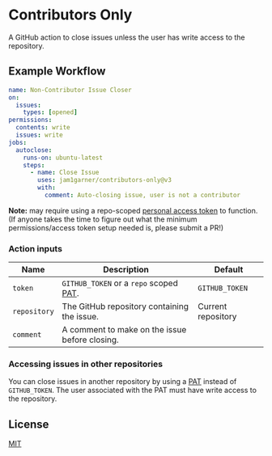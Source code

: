 # Contributors Only

A GitHub action to close issues unless the user has write access to the repository.

## Example Workflow

```yml
name: Non-Contributor Issue Closer
on:
  issues:
    types: [opened]
permissions:
  contents: write
  issues: write
jobs:
  autoclose:
    runs-on: ubuntu-latest
    steps:
      - name: Close Issue
        uses: jam1garner/contributors-only@v3
        with:
          comment: Auto-closing issue, user is not a contributor
```

**Note:** may require using a repo-scoped [personal access token](https://docs.github.com/en/github/authenticating-to-github/creating-a-personal-access-token) to function. (If anyone takes the time to figure out what the minimum permissions/access token setup needed is, please submit a PR!)

### Action inputs

| Name | Description | Default |
| --- | --- | --- |
| `token` | `GITHUB_TOKEN` or a `repo` scoped [PAT](https://docs.github.com/en/github/authenticating-to-github/creating-a-personal-access-token). | `GITHUB_TOKEN` |
| `repository` | The GitHub repository containing the issue. | Current repository |
| `comment` | A comment to make on the issue before closing. | |

### Accessing issues in other repositories

You can close issues in another repository by using a [PAT](https://docs.github.com/en/github/authenticating-to-github/creating-a-personal-access-token) instead of `GITHUB_TOKEN`.
The user associated with the PAT must have write access to the repository.

## License

[MIT](LICENSE)
